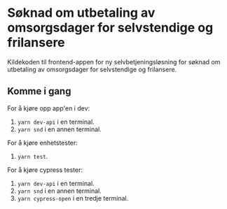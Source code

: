 # Søknad om utbetaling av omsorgsdager for selvstendige og frilansere

Kildekoden til frontend-appen for ny selvbetjeningsløsning for
søknad om utbetaling av omsorgsdager for selvstendige og frilansere.

## Komme i gang

For å kjøre opp app'en i dev:

1. `yarn dev-api` i en terminal.
2. `yarn snd` i en annen terminal.

For å kjøre enhetstester:

1.  `yarn test`.

For å kjøre cypress tester:

1. `yarn dev-api` i en terminal.
2. `yarn snd` i en annen terminal.
3. `yarn cypress-open` i en tredje terminal.
